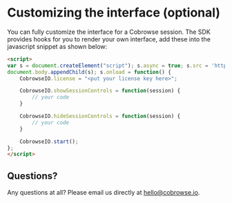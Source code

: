 # Customizing the interface (optional)

You can fully customize the interface for a Cobrowse session. The SDK provides hooks for you to render your own interface, add these into the javascript snippet as shown below:

```html
<script>
var s = document.createElement("script"); s.async = true; s.src = 'https://js.cobrowse.io/CobrowseIO.js';
document.body.appendChild(s); s.onload = function() {
    CobrowseIO.license = "<put your license key here>";

    CobrowseIO.showSessionControls = function(session) {
        // your code
    }

    CobrowseIO.hideSessionControls = function(session) {
        // your code
    }

    CobrowseIO.start();
};
</script>
```

## Questions?
Any questions at all? Please email us directly at [hello@cobrowse.io](mailto:hello@cobrowse.io).
